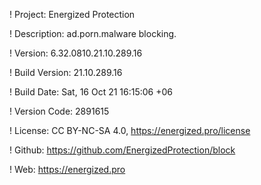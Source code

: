 ! Project: Energized Protection

! Description: ad.porn.malware blocking.

! Version: 6.32.0810.21.10.289.16

! Build Version: 21.10.289.16

! Build Date: Sat, 16 Oct 21 16:15:06 +06

! Version Code: 2891615

! License: CC BY-NC-SA 4.0, https://energized.pro/license

! Github: https://github.com/EnergizedProtection/block

! Web: https://energized.pro

